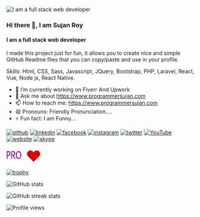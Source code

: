 ![I am a full stack web developer](https://scontent.fjsr12-1.fna.fbcdn.net/v/t1.6435-9/155861260_243918510691220_2382857358333306461_n.jpg?stp=dst-jpg_p843x403&_nc_cat=104&ccb=1-7&_nc_sid=e3f864&_nc_ohc=e2O2D12YVj8AX8ioF06&_nc_ht=scontent.fjsr12-1.fna&oh=00_AfDLXvOcXO_ovAiz2z3Uhi6cmz9OUzsBlVChokWCABOi3w&oe=6382398D)

### Hi there 👋, I am Sujan Roy
#### I am a full stack web developer

I made this project just for fun, it allows you to create nice and simple GitHub Readme files that you can copy/paste and use in your profile.

Skills: Html, CSS, Sass, Javascript, JQuery, Bootstrap, PHP, Laravel, React, Vue, Node js, React Native.

- 🔭 I’m currently working on Fiverr And Upwork 
- 💬 Ask me about https://www.programmersujan.com 
- 📫 How to reach me: https://www.programmersujan.com 
- 😄 Pronouns: Friendly Pronunciation.... 
- ⚡ Fun fact: I am Funny... 


[<img src='https://cdn.jsdelivr.net/npm/simple-icons@3.0.1/icons/github.svg' alt='github' height='40'>](https://github.com/sujan4661)  [<img src='https://cdn.jsdelivr.net/npm/simple-icons@3.0.1/icons/linkedin.svg' alt='linkedin' height='40'>](https://www.linkedin.com/in/programmersujan4661/)  [<img src='https://cdn.jsdelivr.net/npm/simple-icons@3.0.1/icons/facebook.svg' alt='facebook' height='40'>](https://www.facebook.com/programmersujan4661)  [<img src='https://cdn.jsdelivr.net/npm/simple-icons@3.0.1/icons/instagram.svg' alt='instagram' height='40'>](https://www.instagram.com/programmersujan4661/)  [<img src='https://cdn.jsdelivr.net/npm/simple-icons@3.0.1/icons/twitter.svg' alt='twitter' height='40'>](https://twitter.com/programmersujan)  [<img src='https://cdn.jsdelivr.net/npm/simple-icons@3.0.1/icons/youtube.svg' alt='YouTube' height='40'>](https://www.youtube.com/channel/Programmersujan)  [<img src='https://cdn.jsdelivr.net/npm/simple-icons@3.0.1/icons/icloud.svg' alt='website' height='40'>](https://www.programmersujan.com)  [<img src='https://cdn.jsdelivr.net/npm/simple-icons@3.0.1/icons/skype.svg' alt='skype' height='40'>](live:.cid.116b89639d5b1f1b)  

<a href='https://github.com/pricing'><img src='https://raw.githubusercontent.com/acervenky/animated-github-badges/master/assets/pro.gif' width='40' height='40'></a> <a href='https://docs.github.com/en/github/supporting-the-open-source-community-with-github-sponsors'><img src='https://raw.githubusercontent.com/acervenky/animated-github-badges/master/assets/sponsorbadge.gif' width='35' height='35'></a> 

[![trophy](https://github-profile-trophy.vercel.app/?username=sujan4661)](https://github.com/ryo-ma/github-profile-trophy)

![GitHub stats](https://github-readme-stats.vercel.app/api?username=sujan4661&show_icons=true)  

![GitHub streak stats](https://github-readme-streak-stats.herokuapp.com/?user=sujan4661)  

![Profile views](https://gpvc.arturio.dev/sujan4661)  
